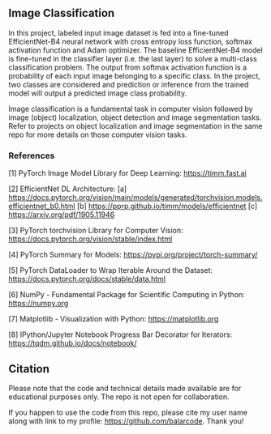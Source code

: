 ## Image Classification

In this project, labeled input image dataset is fed into a fine-tuned EfficientNet-B4 neural network with cross entropy loss function, softmax activation function and Adam optimizer. The baseline EfficientNet-B4 model is fine-tuned in the classifier layer (i.e. the last layer) to solve a multi-class classification problem. The output from softmax activation function is a probability of each input image belonging to a specific class. In the project, two classes are considered and prediction or inference from the trained model will output a predicted image class probability. 

Image classification is a fundamental task in computer vision followed by image (object) localization, object detection and image segmentation tasks. Refer to projects on object localization and image segmentation in the same repo for more details on those computer vision tasks.

### References

[1] PyTorch Image Model Library for Deep Learning: https://timm.fast.ai

[2] EfficientNet DL Architecture: [a] https://docs.pytorch.org/vision/main/models/generated/torchvision.models.efficientnet_b0.html [b] https://pprp.github.io/timm/models/efficientnet [c] https://arxiv.org/pdf/1905.11946

[3] PyTorch torchvision Library for Computer Vision: https://docs.pytorch.org/vision/stable/index.html

[4] PyTorch Summary for Models: https://pypi.org/project/torch-summary/

[5] PyTorch DataLoader to Wrap Iterable Around the Dataset: https://docs.pytorch.org/docs/stable/data.html

[6] NumPy - Fundamental Package for Scientific Computing in Python: https://numpy.org

[7] Matplotlib - Visualization with Python: https://matplotlib.org

[8] IPython/Jupyter Notebook Progress Bar Decorator for Iterators: https://tqdm.github.io/docs/notebook/

## Citation

Please note that the code and technical details made available are for educational purposes only. The repo is not open for collaboration.

If you happen to use the code from this repo, please cite my user name along with link to my profile: https://github.com/balarcode. Thank you!
